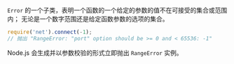 
`Error` 的一个子类，表明一个函数的一个给定的参数的值不在可接受的集合或范围内；
无论是一个数字范围还是给定函数参数的选项的集合。

```js
require('net').connect(-1);
// 抛出 "RangeError: "port" option should be >= 0 and < 65536: -1"
```

Node.js 会生成并以参数校验的形式立即抛出 `RangeError` 实例。

